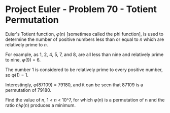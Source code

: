 # Project Euler - Problem 70 - Totient Permutation
Euler's Totient function, *φ*(*n*) \[sometimes called the phi function\], is used to determine the number of positive numbers less than or equal to *n* which are relatively prime to *n*.

For example, as 1, 2, 4, 5, 7, and 8, are all less than nine and relatively prime to nine, *φ*(9) = 6.

The number 1 is considered to be relatively prime to every positive number, so φ(1) = 1.

Interestingly, *φ*(87109) = 79180, and it can be seen that 87109 is a permutation of 79180.

Find the value of *n*, 1 < *n* < 10^7, for which *φ*(*n*) is a permutation of n and the ratio *n*/*φ*(*n*) produces a minimum.
